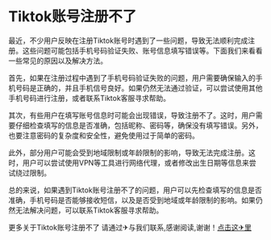# Tiktok账号注册不了

最近，不少用户反映在注册Tiktok账号时遇到了一些问题，导致无法顺利完成注册。这些问题可能包括手机号码验证失败、账号信息填写错误等。下面我们来看看一些常见的原因以及解决方法。

首先，如果在注册过程中遇到了手机号码验证失败的问题，用户需要确保输入的手机号码是正确的，并且手机信号良好。如果仍然无法通过验证，可以尝试使用其他手机号码进行注册，或者联系Tiktok客服寻求帮助。

其次，有些用户在填写账号信息时可能会出现错误，导致注册不了。这时，用户需要仔细检查填写的信息是否准确，包括昵称、密码等，确保没有填写错误。另外，也要注意密码的复杂度和安全性，避免使用过于简单的密码。

此外，部分用户可能会受到地域限制或年龄限制的影响，导致无法完成注册。这时，用户可以尝试使用VPN等工具进行网络代理，或者修改出生日期等信息来尝试绕过限制。

总的来说，如果遇到Tiktok账号注册不了的问题，用户可以先检查填写的信息是否准确，手机号码是否能够接收短信，以及是否受到地域或年龄限制的影响。如果仍然无法解决问题，可以联系Tiktok客服寻求帮助。

更多关于Tiktok账号注册不了 请通过✈与我们联系,感谢阅读,谢谢！[点击这✈里](https://t.me/lm999bot)